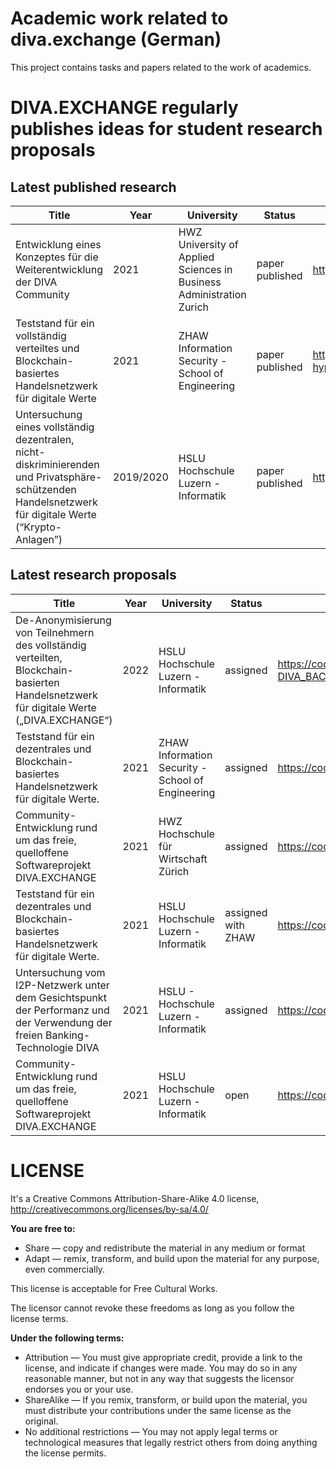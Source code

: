 # Academic work related to diva.exchange (German)

This project contains tasks and papers related to the work of academics.

# DIVA.EXCHANGE regularly publishes ideas for student research proposals

## Latest published research

| Title | Year | University |  Status   | File  |
| ------ | ------ | ------ | ------ | ------ |
|Entwicklung eines Konzeptes für die Weiterentwicklung der DIVA Community| 2021 | HWZ University of Applied Sciences in Business Administration Zurich|paper published|https://codeberg.org/diva.exchange/academia/src/branch/main/research_studies/2021/HWZ_study_results_community_canvas|
| Teststand für ein vollständig verteiltes und Blockchain-basiertes Handelsnetzwerk für digitale Werte| 2021 | ZHAW Information Security - School of Engineering|paper published|https://codeberg.org/diva.exchange/academia/src/branch/main/research_studies/2021/BA-ZHAW-2021-blockchain-hyperledger-iroha/BA.pdf|
| Untersuchung eines vollständig dezentralen, nicht-diskriminierenden und Privatsphäre-schützenden Handelsnetzwerk für digitale Werte (“Krypto-Anlagen”)| 2019/2020 | HSLU Hochschule Luzern - Informatik|paper published|https://codeberg.org/diva.exchange/academia/src/branch/main/research_studies/2020|

## Latest research proposals

| Title | Year | University |  Status   | File  |
| ------ | ------ | ------ | ------ | ------ |
| De-Anonymisierung von Teilnehmern des vollständig verteilten, Blockchain-basierten Handelsnetzwerk für digitale Werte („DIVA.EXCHANGE“)| 2022|HSLU Hochschule Luzern - Informatik|assigned|https://codeberg.org/diva.exchange/academia/src/branch/main/research_proposals/HSLU_2021_22_DE-ANONYMISIERUNG-DIVA_BACHELOR_MASTER_HSLU_Antrag%20zur%20Ausschreibung%20einer%20studentischen%20Projektarbeit.pdf|
| Teststand für ein dezentrales und Blockchain-basiertes Handelsnetzwerk für digitale Werte.| 2021 | ZHAW Information Security - School of Engineering |assigned|https://codeberg.org/diva.exchange/academia/src/branch/main/research_proposals/ZHAW_2020_21_TESTSTAND_DIVA_BACHELOR_MASTER.pdf|
| Community-Entwicklung rund um das freie, quelloffene Softwareprojekt DIVA.EXCHANGE| 2021 | HWZ Hochschule für Wirtschaft Zürich  |assigned|https://codeberg.org/diva.exchange/academia/src/branch/main/research_proposals/HWZ_2020_21_COMMUNITY_DEVELOPMENT_DIVA_NPE.pdf|
| Teststand für ein dezentrales und Blockchain-basiertes Handelsnetzwerk für digitale Werte.| 2021 | HSLU Hochschule Luzern - Informatik |assigned with ZHAW|https://codeberg.org/diva.exchange/academia/src/branch/main/research_proposals/HSLU_2020_21_TESTSTAND_DIVA_BACHELOR_MASTER.pdf|
| Untersuchung vom I2P-Netzwerk unter dem Gesichtspunkt der Performanz und der Verwendung der freien Banking-Technologie DIVA| 2021 | HSLU - Hochschule Luzern - Informatik |assigned|https://codeberg.org/diva.exchange/academia/src/branch/main/research_proposals/HSLU_2020_21_I2P_DIVA_BACHELOR_HSLU.pdf|
| Community-Entwicklung rund um das freie, quelloffene Softwareprojekt DIVA.EXCHANGE| 2021 | HSLU Hochschule Luzern - Informatik  |open|https://codeberg.org/diva.exchange/academia/src/branch/main/research_proposals/HSLU_2020_21_COMMUNITY_DEVELOPMENT_DIVA_NPE_ODER_WP.pdf|


# LICENSE
It's a Creative Commons Attribution-Share-Alike 4.0 license, http://creativecommons.org/licenses/by-sa/4.0/

**You are free to:**

* Share — copy and redistribute the material in any medium or format
* Adapt — remix, transform, and build upon the material for any purpose, even commercially.

This license is acceptable for Free Cultural Works.

The licensor cannot revoke these freedoms as long as you follow the license terms.

**Under the following terms:**

* Attribution — You must give appropriate credit, provide a link to the license, and indicate if changes were made. You may do so in any reasonable manner, but not in any way that suggests the licensor endorses you or your use.
* ShareAlike — If you remix, transform, or build upon the material, you must distribute your contributions under the same license as the original.
* No additional restrictions — You may not apply legal terms or technological measures that legally restrict others from doing anything the license permits.




